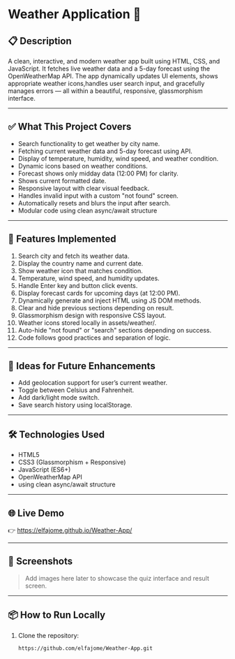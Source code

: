 # Weather Application 🧠

## 📋 Description
A clean, interactive, and modern weather app built using HTML, CSS, and JavaScript.
It fetches live weather data and a 5-day forecast using the OpenWeatherMap API.
The app dynamically updates UI elements, shows appropriate weather icons,handles user search input,
and gracefully manages errors — all within a beautiful, responsive, glassmorphism interface.

---

## ✅ What This Project Covers
- Search functionality to get weather by city name.
- Fetching current weather data and 5-day forecast using API.
- Display of temperature, humidity, wind speed, and weather condition.
- Dynamic icons based on weather conditions.
- Forecast shows only midday data (12:00 PM) for clarity.
- Shows current formatted date.
- Responsive layout with clear visual feedback.
- Handles invalid input with a custom "not found" screen. 
- Automatically resets and blurs the input after search.
- Modular code using clean async/await structure

---

## 🚀 Features Implemented
1. Search city and fetch its weather data.
2. Display the country name and current date.
3. Show weather icon that matches condition.
4. Temperature, wind speed, and humidity updates.
5. Handle Enter key and button click events.
6. Display forecast cards for upcoming days (at 12:00 PM).
7. Dynamically generate and inject HTML using JS DOM methods.
8. Clear and hide previous sections depending on result.
9. Glassmorphism design with responsive CSS layout.
10. Weather icons stored locally in assets/weather/.
11. Auto-hide "not found" or "search" sections depending on success.
12. Code follows good practices and separation of logic.

---

## 🌟 Ideas for Future Enhancements
- Add geolocation support for user’s current weather.
- Toggle between Celsius and Fahrenheit.
- Add dark/light mode switch.
- Save search history using localStorage.

---

## 🛠️ Technologies Used
- HTML5
- CSS3 (Glassmorphism + Responsive)
- JavaScript (ES6+)
- OpenWeatherMap API
- using clean async/await structure

---

## 🌐 Live Demo
👉  https://elfajome.github.io/Weather-App/

---

## 📸 Screenshots
> Add images here later to showcase the quiz interface and result screen.

---

## 📦 How to Run Locally
1. Clone the repository:
   ```bash
   https://github.com/elfajome/Weather-App.git
